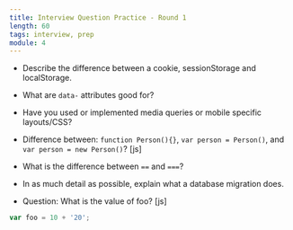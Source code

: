 ```yaml
---
title: Interview Question Practice - Round 1
length: 60
tags: interview, prep
module: 4
---
```


- Describe the difference between a cookie, sessionStorage and localStorage.

- What are `data-` attributes good for?

- Have you used or implemented media queries or mobile specific layouts/CSS?

- Difference between: `function Person(){}`, `var person = Person()`, and `var person = new Person()`? [js]

- What is the difference between `==` and `===`?

- In as much detail as possible, explain what a database migration does.

- Question: What is the value of foo? [js]

```js
var foo = 10 + '20';
```